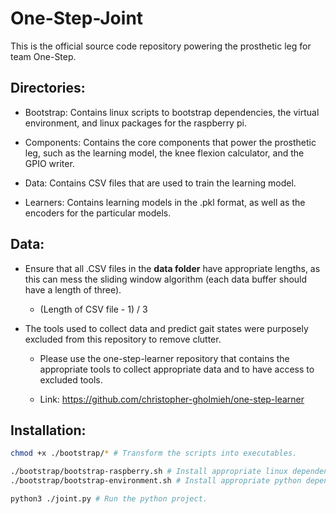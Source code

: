 # One-Step-Joint
This is the official source code repository powering the prosthetic leg for team One-Step.

## Directories:
- Bootstrap: Contains linux scripts to bootstrap dependencies, the virtual environment, and linux packages for the raspberry pi.

- Components: Contains the core components that power the prosthetic leg, such as the learning model, the knee flexion calculator, and the GPIO writer.

- Data: Contains CSV files that are used to train the learning model.

- Learners: Contains learning models in the .pkl format, as well as the encoders for the particular models.

## Data:
* Ensure that all .CSV files in the **data folder** have appropriate lengths, as this can mess the sliding window algorithm (each data buffer should have a length of three).
    * (Length of CSV file - 1) / 3

* The tools used to collect data and predict gait states were purposely excluded from this repository to remove clutter.
    * Please use the one-step-learner repository that contains the appropriate tools to collect appropriate data and to have access to excluded tools.

    * Link: https://github.com/christopher-gholmieh/one-step-learner

## Installation:
```bash
chmod +x ./bootstrap/* # Transform the scripts into executables.

./bootstrap/bootstrap-raspberry.sh # Install appropriate linux dependencies.
./bootstrap/bootstrap-environment.sh # Install appropriate python dependencies and virtual environment.

python3 ./joint.py # Run the python project.
```